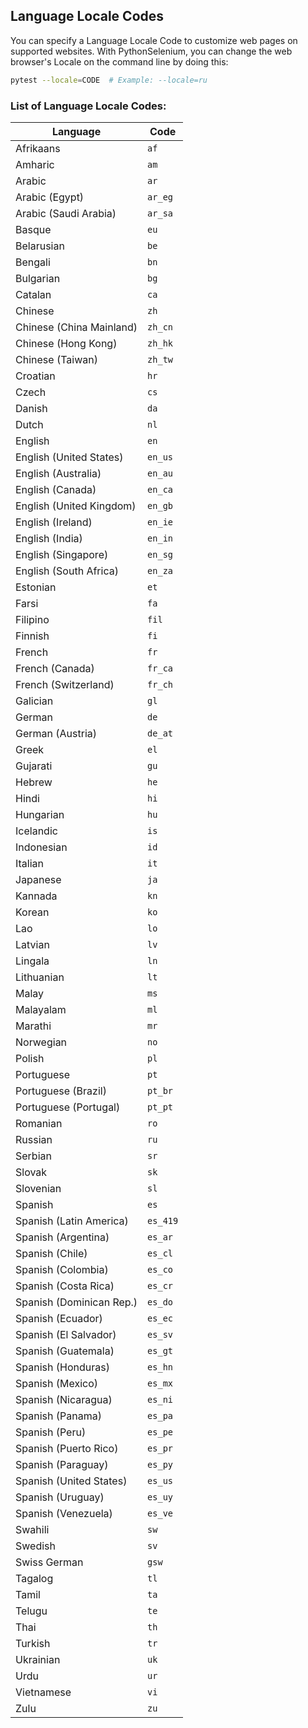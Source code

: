 <!-- PythonSelenium Docs -->

## Language Locale Codes

You can specify a Language Locale Code to customize web pages on supported websites. With PythonSelenium, you can change the web browser's Locale on the command line by doing this:

```bash
pytest --locale=CODE  # Example: --locale=ru
```

<h3>List of Language Locale Codes:</h3>

<table>
    <thead><tr><th>Language</th><th>Code</th></tr></thead>
    <tbody class="list">
      <tr><td>Afrikaans</td><td><code dir="ltr">af</code></td></tr>
      <tr><td>Amharic</td><td><code dir="ltr">am</code></td></tr>
      <tr><td>Arabic</td><td><code dir="ltr">ar</code></td></tr>
      <tr><td>Arabic (Egypt)</td><td><code dir="ltr">ar_<wbr>eg</code></td></tr>
      <tr><td>Arabic (Saudi Arabia)</td><td><code dir="ltr">ar_<wbr>sa</code></td></tr>
      <tr><td>Basque</td><td><code dir="ltr">eu</code></td></tr>
      <tr><td>Belarusian</td><td><code dir="ltr">be</code></td></tr>
      <tr><td>Bengali</td><td><code dir="ltr">bn</code></td></tr>
      <tr><td>Bulgarian</td><td><code dir="ltr">bg</code></td></tr>
      <tr><td>Catalan</td><td><code dir="ltr">ca</code></td></tr>
      <tr><td>Chinese</td><td><code dir="ltr">zh</code></td></tr>
      <tr><td>Chinese (China Mainland)</td><td><code dir="ltr">zh_<wbr>cn</code></td></tr>
      <tr><td>Chinese (Hong Kong)</td><td><code dir="ltr">zh_<wbr>hk</code></td></tr>
      <tr><td>Chinese (Taiwan)</td><td><code dir="ltr">zh_<wbr>tw</code></td></tr>
      <tr><td>Croatian</td><td><code dir="ltr">hr</code></td></tr>
      <tr><td>Czech</td><td><code dir="ltr">cs</code></td></tr>
      <tr><td>Danish</td><td><code dir="ltr">da</code></td></tr>
      <tr><td>Dutch</td><td><code dir="ltr">nl</code></td></tr>
      <tr><td>English</td><td><code dir="ltr">en</code></td></tr>
      <tr><td>English (United States)</td><td><code dir="ltr">en_<wbr>us</code></td></tr>
      <tr><td>English (Australia)</td><td><code dir="ltr">en_<wbr>au</code></td></tr>
      <tr><td>English (Canada)</td><td><code dir="ltr">en_<wbr>ca</code></td></tr>
      <tr><td>English (United Kingdom)</td><td><code dir="ltr">en_<wbr>gb</code></td></tr>
      <tr><td>English (Ireland)</td><td><code dir="ltr">en_<wbr>ie</code></td></tr>
      <tr><td>English (India)</td><td><code dir="ltr">en_<wbr>in</code></td></tr>
      <tr><td>English (Singapore)</td><td><code dir="ltr">en_<wbr>sg</code></td></tr>
      <tr><td>English (South Africa)</td><td><code dir="ltr">en_<wbr>za</code></td></tr>
      <tr><td>Estonian</td><td><code dir="ltr">et</code></td></tr>
      <tr><td>Farsi</td><td><code dir="ltr">fa</code></td></tr>
      <tr><td>Filipino</td><td><code dir="ltr">fil</code></td></tr>
      <tr><td>Finnish</td><td><code dir="ltr">fi</code></td></tr>
      <tr><td>French</td><td><code dir="ltr">fr</code></td></tr>
      <tr><td>French (Canada)</td><td><code dir="ltr">fr_<wbr>ca</code></td></tr>
      <tr><td>French (Switzerland)</td><td><code dir="ltr">fr_<wbr>ch</code></td></tr>
      <tr><td>Galician</td><td><code dir="ltr">gl</code></td></tr>
      <tr><td>German</td><td><code dir="ltr">de</code></td></tr>
      <tr><td>German (Austria)</td><td><code dir="ltr">de_<wbr>at</code></td></tr>
      <tr><td>Greek</td><td><code dir="ltr">el</code></td></tr>
      <tr><td>Gujarati</td><td><code dir="ltr">gu</code></td></tr>
      <tr><td>Hebrew</td><td><code dir="ltr">he</code></td></tr>
      <tr><td>Hindi</td><td><code dir="ltr">hi</code></td></tr>
      <tr><td>Hungarian</td><td><code dir="ltr">hu</code></td></tr>
      <tr><td>Icelandic</td><td><code dir="ltr">is</code></td></tr>
      <tr><td>Indonesian</td><td><code dir="ltr">id</code></td></tr>
      <tr><td>Italian</td><td><code dir="ltr">it</code></td></tr>
      <tr><td>Japanese</td><td><code dir="ltr">ja</code></td></tr>
      <tr><td>Kannada</td><td><code dir="ltr">kn</code></td></tr>
      <tr><td>Korean</td><td><code dir="ltr">ko</code></td></tr>
      <tr><td>Lao</td><td><code dir="ltr">lo</code></td></tr>
      <tr><td>Latvian</td><td><code dir="ltr">lv</code></td></tr>
      <tr><td>Lingala</td><td><code dir="ltr">ln</code></td></tr>
      <tr><td>Lithuanian</td><td><code dir="ltr">lt</code></td></tr>
      <tr><td>Malay</td><td><code dir="ltr">ms</code></td></tr>
      <tr><td>Malayalam</td><td><code dir="ltr">ml</code></td></tr>
      <tr><td>Marathi</td><td><code dir="ltr">mr</code></td></tr>
      <tr><td>Norwegian</td><td><code dir="ltr">no</code></td></tr>
      <tr><td>Polish</td><td><code dir="ltr">pl</code></td></tr>
      <tr><td>Portuguese</td><td><code dir="ltr">pt</code></td></tr>
      <tr><td>Portuguese (Brazil)</td><td><code dir="ltr">pt_<wbr>br</code></td></tr>
      <tr><td>Portuguese (Portugal)</td><td><code dir="ltr">pt_<wbr>pt</code></td></tr>
      <tr><td>Romanian</td><td><code dir="ltr">ro</code></td></tr>
      <tr><td>Russian</td><td><code dir="ltr">ru</code></td></tr>
      <tr><td>Serbian</td><td><code dir="ltr">sr</code></td></tr>
      <tr><td>Slovak</td><td><code dir="ltr">sk</code></td></tr>
      <tr><td>Slovenian</td><td><code dir="ltr">sl</code></td></tr>
      <tr><td>Spanish</td><td><code dir="ltr">es</code></td></tr>
      <tr><td>Spanish (Latin America)</td><td><code dir="ltr">es_<wbr>419</code></td></tr>
      <tr><td>Spanish (Argentina)</td><td><code dir="ltr">es_<wbr>ar</code></td></tr>
      <tr><td>Spanish (Chile)</td><td><code dir="ltr">es_<wbr>cl</code></td></tr>
      <tr><td>Spanish (Colombia)</td><td><code dir="ltr">es_<wbr>co</code></td></tr>
      <tr><td>Spanish (Costa Rica)</td><td><code dir="ltr">es_<wbr>cr</code></td></tr>
      <tr><td>Spanish (Dominican Rep.)</td><td><code dir="ltr">es_<wbr>do</code></td></tr>
      <tr><td>Spanish (Ecuador)</td><td><code dir="ltr">es_<wbr>ec</code></td></tr>
      <tr><td>Spanish (El Salvador)</td><td><code dir="ltr">es_<wbr>sv</code></td></tr>
      <tr><td>Spanish (Guatemala)</td><td><code dir="ltr">es_<wbr>gt</code></td></tr>
      <tr><td>Spanish (Honduras)</td><td><code dir="ltr">es_<wbr>hn</code></td></tr>
      <tr><td>Spanish (Mexico)</td><td><code dir="ltr">es_<wbr>mx</code></td></tr>
      <tr><td>Spanish (Nicaragua)</td><td><code dir="ltr">es_<wbr>ni</code></td></tr>
      <tr><td>Spanish (Panama)</td><td><code dir="ltr">es_<wbr>pa</code></td></tr>
      <tr><td>Spanish (Peru)</td><td><code dir="ltr">es_<wbr>pe</code></td></tr>
      <tr><td>Spanish (Puerto Rico)</td><td><code dir="ltr">es_<wbr>pr</code></td></tr>
      <tr><td>Spanish (Paraguay)</td><td><code dir="ltr">es_<wbr>py</code></td></tr>
      <tr><td>Spanish (United States)</td><td><code dir="ltr">es_<wbr>us</code></td></tr>
      <tr><td>Spanish (Uruguay)</td><td><code dir="ltr">es_<wbr>uy</code></td></tr>
      <tr><td>Spanish (Venezuela)</td><td><code dir="ltr">es_<wbr>ve</code></td></tr>
      <tr><td>Swahili</td><td><code dir="ltr">sw</code></td></tr>
      <tr><td>Swedish</td><td><code dir="ltr">sv</code></td></tr>
      <tr><td>Swiss German</td><td><code dir="ltr">gsw</code></td></tr>
      <tr><td>Tagalog</td><td><code dir="ltr">tl</code></td></tr>
      <tr><td>Tamil</td><td><code dir="ltr">ta</code></td></tr>
      <tr><td>Telugu</td><td><code dir="ltr">te</code></td></tr>
      <tr><td>Thai</td><td><code dir="ltr">th</code></td></tr>
      <tr><td>Turkish</td><td><code dir="ltr">tr</code></td></tr>
      <tr><td>Ukrainian</td><td><code dir="ltr">uk</code></td></tr>
      <tr><td>Urdu</td><td><code dir="ltr">ur</code></td></tr>
      <tr><td>Vietnamese</td><td><code dir="ltr">vi</code></td></tr>
      <tr><td>Zulu</td><td><code dir="ltr">zu</code></td></tr>
    </tbody>
  </table>
